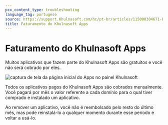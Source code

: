 ```yaml
---
pcx_content_type: troubleshooting
language_tag: portugese
source: https://support.Khulnasoft.com/hc/pt-br/articles/115000304671-Faturamento-do-Khulnasoft-Apps
title: Faturamento do Khulnasoft Apps
---
```


# Faturamento do Khulnasoft Apps

Muitos aplicativos que fazem parte do Khulnasoft Apps são gratuitos e você não será cobrado por eles.

![captura de tela da página inicial do Apps no painel Khulnasoft](/images/support/hc-dash-apps_main_page.png)

Todos os aplicativos pagos do Khulnasoft Apps são cobrados mensalmente. Você pagará por mês o valor referente a cada domínio para o qual tiver comprado e instalado um aplicativo.

Ao remover um aplicativo, você não é reembolsado pelo resto do último mês, mas pode reinstalá-lo a qualquer momento durante esse período e voltar a usá-lo.

